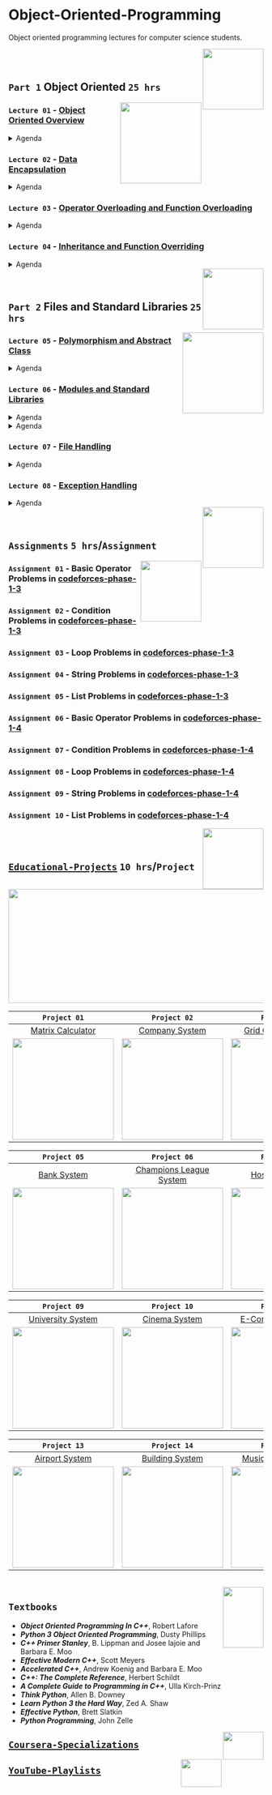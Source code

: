 # Object-Oriented-Programming
Object oriented programming lectures for computer science students.

<img align="right" width="120" height="120" src="https://github.com/cs-MohamedAyman/Computer-Science-Textbooks/blob/master/logos/object-oriented.jpg">
<br>
<br>

## `Part 1` Object Oriented `25 hrs`

<img align="right" width="160" height="160" src="https://github.com/cs-MohamedAyman/Computer-Science-Textbooks/blob/master/logos/practice1.jpg">

### `Lecture 01` - [Object Oriented Overview](https://github.com/cs-MohamedAyman/Object-Oriented-Programming/tree/master/Lectures/README.md)
<details>
  <summary>Agenda</summary><br>

  - Introduction to OOP
  - Classes and Objects
  - Class Attributes
  - Class Methods
  - Class Constructor
  - Class Destructor
</details>

### `Lecture 02` - [Data Encapsulation](https://github.com/cs-MohamedAyman/Object-Oriented-Programming/tree/master/Lectures/README.md)
<details>
  <summary>Agenda</summary><br>

  - Introduction to Data Encapsulation
  - Private Variables
  - Private Methods
  - Static Variables
  - Static Methods
  - Class Prototyping
</details>

### `Lecture 03` - [Operator Overloading and Function Overloading](https://github.com/cs-MohamedAyman/Object-Oriented-Programming/tree/master/Lectures/README.md)
<details>
  <summary>Agenda</summary><br>

  - Introduction to Operator Overloading
  - Input/Output Operators Overloading
  - Arithmetic Operators Overloading
  - Bitwise Operators Overloading
  - Assignment Operators Overloading
  - Subscripting Operator Overloading
  - Function Overloading
</details>

### `Lecture 04` - [Inheritance and Function Overriding](https://github.com/cs-MohamedAyman/Object-Oriented-Programming/tree/master/Lectures/README.md)
<details>
  <summary>Agenda</summary><br>

  - Introduction to Inheritance
  - Access Modifiers
  - Function Overriding
  - Multiple Inheritance
  - Composition Relationship
  - Aggregation Relationship
</details>

<img align="right" width="120" height="120" src="https://github.com/cs-MohamedAyman/Computer-Science-Textbooks/blob/master/logos/object-oriented.jpg">
<br>
<br>

## `Part 2` Files and Standard Libraries `25 hrs`

<img align="right" width="160" height="160" src="https://github.com/cs-MohamedAyman/Computer-Science-Textbooks/blob/master/logos/practice1.jpg">

### `Lecture 05` - [Polymorphism and Abstract Class](https://github.com/cs-MohamedAyman/Object-Oriented-Programming/tree/master/Lectures/README.md)
<details>
  <summary>Agenda</summary><br>

  - Introduction to Polymorphism
  - Abstract Class
  - Abstract Method
  - Abstract Properties
  - Data Abstraction
  - UML Class Diagram
</details>

### `Lecture 06` - [Modules and Standard Libraries](https://github.com/cs-MohamedAyman/Object-Oriented-Programming/tree/master/Lectures/README.md)
<details>
  <summary>Agenda</summary><br>

  - Modules in Python
  - Counter Module
  - DefaultDict Module
  - DateTime Module
  - Timedelta Module
  - Calendar Module
</details>

<details>
  <summary>Agenda</summary><br>

  - Modules in C++
  - Cmath Module
  - Random Module
  - Numeric Module
  - Ctime Module
  - C++ Templates
</details>

### `Lecture 07` - [File Handling](https://github.com/cs-MohamedAyman/Object-Oriented-Programming/tree/master/Lectures/README.md)
<details>
  <summary>Agenda</summary><br>

  - Introduction to File Handling
  - Text files
  - CSV files
  - Json files
</details>

### `Lecture 08` - [Exception Handling](https://github.com/cs-MohamedAyman/Object-Oriented-Programming/tree/master/Lectures/README.md)
<details>
  <summary>Agenda</summary><br>

  - Introduction to Exception Handling
  - Types of Exceptions
  - The except Clause with No Exceptions
  - The except Clause with Multiple Exceptions
  - The try/except, else, and finally
  - Assertions
</details>

<img align="right" width="120" height="120" src="https://github.com/cs-MohamedAyman/Computer-Science-Textbooks/blob/master/logos/object-oriented.jpg">
<br>
<br>

## `Assignments` `5 hrs`/`Assignment`

<img align="right" width="120" height="120" src="https://github.com/cs-MohamedAyman/Computer-Science-Textbooks/blob/master/logos/practice2.jpg">

### `Assignment 01` - Basic Operator Problems in [codeforces-phase-1-3](https://github.com/cs-MohamedAyman/Problem-Solving-Training/tree/master/level-1/codeforces-phase-1-3)
### `Assignment 02` - Condition Problems in [codeforces-phase-1-3](https://github.com/cs-MohamedAyman/Problem-Solving-Training/tree/master/level-1/codeforces-phase-1-3)
### `Assignment 03` - Loop Problems in [codeforces-phase-1-3](https://github.com/cs-MohamedAyman/Problem-Solving-Training/tree/master/level-1/codeforces-phase-1-3)
### `Assignment 04` - String Problems in [codeforces-phase-1-3](https://github.com/cs-MohamedAyman/Problem-Solving-Training/tree/master/level-1/codeforces-phase-1-3)
### `Assignment 05` - List Problems in [codeforces-phase-1-3](https://github.com/cs-MohamedAyman/Problem-Solving-Training/tree/master/level-1/codeforces-phase-1-3)
### `Assignment 06` - Basic Operator Problems in [codeforces-phase-1-4](https://github.com/cs-MohamedAyman/Problem-Solving-Training/tree/master/level-1/codeforces-phase-1-4)
### `Assignment 07` - Condition Problems in [codeforces-phase-1-4](https://github.com/cs-MohamedAyman/Problem-Solving-Training/tree/master/level-1/codeforces-phase-1-4)
### `Assignment 08` - Loop Problems in [codeforces-phase-1-4](https://github.com/cs-MohamedAyman/Problem-Solving-Training/tree/master/level-1/codeforces-phase-1-4)
### `Assignment 09` - String Problems in [codeforces-phase-1-4](https://github.com/cs-MohamedAyman/Problem-Solving-Training/tree/master/level-1/codeforces-phase-1-4)
### `Assignment 10` - List Problems in [codeforces-phase-1-4](https://github.com/cs-MohamedAyman/Problem-Solving-Training/tree/master/level-1/codeforces-phase-1-4)

<img align="right" width="120" height="120" src="https://github.com/cs-MohamedAyman/Computer-Science-Textbooks/blob/master/logos/object-oriented.jpg">
<br>
<br>

## [`Educational-Projects`](https://github.com/cs-MohamedAyman/Object-Oriented-Programming/blob/master/Projects/README.md) `10 hrs`/`Project`

<img align="middle" width="900" height="225" src="https://github.com/cs-MohamedAyman/Computer-Science-Textbooks/blob/master/logos/educational-projects.jpg">

|`Project 01` | `Project 02` | `Project 03` | `Project 04` |
|:----:|:----:|:----:|:----:|
| [Matrix Calculator](https://github.com/cs-MohamedAyman/Object-Oriented-Programming/blob/master/Projects/README.md) | [Company System](https://github.com/cs-MohamedAyman/Object-Oriented-Programming/blob/master/Projects/README.md) | [Grid Games System](https://github.com/cs-MohamedAyman/Object-Oriented-Programming/blob/master/Projects/README.md) | [Library System](https://github.com/cs-MohamedAyman/Object-Oriented-Programming/blob/master/Projects/README.md) |
|<img width="200" height="200" src="https://github.com/cs-MohamedAyman/Computer-Science-Textbooks/blob/master/logos/matrix-calculator.jpg">|<img width="200" height="200" src="https://github.com/cs-MohamedAyman/Computer-Science-Textbooks/blob/master/logos/company-system.jpg">|<img width="200" height="200" src="https://github.com/cs-MohamedAyman/Computer-Science-Textbooks/blob/master/logos/grid-games-system.jpg">|<img width="200" height="200" src="https://github.com/cs-MohamedAyman/Computer-Science-Textbooks/blob/master/logos/library-system.jpg">|

|`Project 05` | `Project 06` | `Project 07` | `Project 08` |
|:----:|:----:|:----:|:----:|
| [Bank System](https://github.com/cs-MohamedAyman/Object-Oriented-Programming/blob/master/Projects/README.md) | [Champions League System](https://github.com/cs-MohamedAyman/Object-Oriented-Programming/blob/master/Projects/README.md) | [Hospital System](https://github.com/cs-MohamedAyman/Object-Oriented-Programming/blob/master/Projects/README.md) | [Project Management System](https://github.com/cs-MohamedAyman/Object-Oriented-Programming/blob/master/Projects/README.md) |
|<img width="200" height="200" src="https://github.com/cs-MohamedAyman/Computer-Science-Textbooks/blob/master/logos/bank-system.jpg">|<img width="200" height="200" src="https://github.com/cs-MohamedAyman/Computer-Science-Textbooks/blob/master/logos/champions-league-system.jpg">|<img width="200" height="200" src="https://github.com/cs-MohamedAyman/Computer-Science-Textbooks/blob/master/logos/hospital-system.jpg">|<img width="200" height="200" src="https://github.com/cs-MohamedAyman/Computer-Science-Textbooks/blob/master/logos/project-management-system.jpg">|

|`Project 09` | `Project 10` | `Project 11` | `Project 12` |
|:----:|:----:|:----:|:----:|
| [University System](https://github.com/cs-MohamedAyman/Object-Oriented-Programming/blob/master/Projects/README.md) | [Cinema System](https://github.com/cs-MohamedAyman/Object-Oriented-Programming/blob/master/Projects/README.md) | [E-Commerce System](https://github.com/cs-MohamedAyman/Object-Oriented-Programming/blob/master/Projects/README.md) | [City System](https://github.com/cs-MohamedAyman/Object-Oriented-Programming/blob/master/Projects/README.md) |
|<img width="200" height="200" src="https://github.com/cs-MohamedAyman/Computer-Science-Textbooks/blob/master/logos/university-system.jpg">|<img width="200" height="200" src="https://github.com/cs-MohamedAyman/Computer-Science-Textbooks/blob/master/logos/cinema-system.jpg">|<img width="200" height="200" src="https://github.com/cs-MohamedAyman/Computer-Science-Textbooks/blob/master/logos/e-commerce-system.jpg">|<img width="200" height="200" src="https://github.com/cs-MohamedAyman/Computer-Science-Textbooks/blob/master/logos/city-system.jpg">|

|`Project 13` | `Project 14` | `Project 15` | `Project 16` |
|:----:|:----:|:----:|:----:|
| [Airport System](https://github.com/cs-MohamedAyman/Object-Oriented-Programming/blob/master/Projects/README.md) | [Building System](https://github.com/cs-MohamedAyman/Object-Oriented-Programming/blob/master/Projects/README.md) | [Music Player System](https://github.com/cs-MohamedAyman/Object-Oriented-Programming/blob/master/Projects/README.md) | [Transportation System](https://github.com/cs-MohamedAyman/Object-Oriented-Programming/blob/master/Projects/README.md) |
|<img width="200" height="200" src="https://github.com/cs-MohamedAyman/Computer-Science-Textbooks/blob/master/logos/airport-system.jpg">|<img width="200" height="200" src="https://github.com/cs-MohamedAyman/Computer-Science-Textbooks/blob/master/logos/building-system.jpg">|<img width="200" height="200" src="https://github.com/cs-MohamedAyman/Computer-Science-Textbooks/blob/master/logos/music-player-system.jpg">|<img width="200" height="200" src="https://github.com/cs-MohamedAyman/Computer-Science-Textbooks/blob/master/logos/transportation-system.jpg">|


<br>
<img align="right" width="80" height="120" src="https://github.com/cs-MohamedAyman/Computer-Science-Textbooks/blob/master/logos/textbooks.jpg">

## `Textbooks`

* ***Object Oriented Programming In C++***, Robert Lafore
* ***Python 3 Object Oriented Programming***, Dusty Phillips
* ***C++ Primer Stanley***, B. Lippman and Josee lajoie and Barbara E. Moo
* ***Effective Modern C++***, Scott Meyers
* ***Accelerated C++***, Andrew Koenig and Barbara E. Moo
* ***C++: The Complete Reference***, Herbert Schildt
* ***A Complete Guide to Programming in C++***, Ulla Kirch-Prinz
* ***Think Python***, Allen B. Downey
* ***Learn Python 3 the Hard Way***, Zed A. Shaw
* ***Effective Python***, Brett Slatkin
* ***Python Programming***, John Zelle

<img align="right" width="80" height="55" src="https://github.com/cs-MohamedAyman/Coursera-Specializations/blob/master/organizations-logos/coursera.jpg">

## [`Coursera-Specializations`](https://github.com/cs-MohamedAyman/Coursera-Specializations/blob/master/Computer-Science-Specializations/README.md)

<img align="right" width="80" height="55" src="https://github.com/cs-MohamedAyman/YouTube-Playlists/blob/master/organizations-logos/youtube.jpg">

## [`YouTube-Playlists`](https://github.com/cs-MohamedAyman/YouTube-Playlists/blob/master/Computer-Science-Playlists/README.md)
